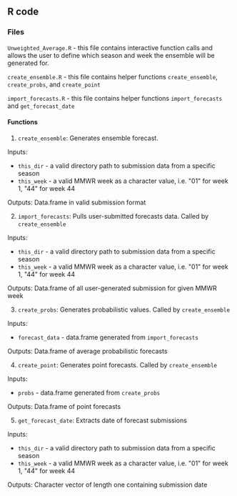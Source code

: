 ## R code  

### Files
`Unweighted_Average.R` - this file contains interactive function calls and allows the user to define which season and week the ensemble will be generated for.

`create_ensemble.R` - this file contains helper functions `create_ensemble`, `create_probs`, and `create_point`

`import_forecasts.R` - this file contains helper functions `import_forecasts` and `get_forecast_date`



#### Functions
1. `create_ensemble`: Generates ensemble forecast. 

  Inputs: 
  - `this_dir` - a valid directory path to submission data from a specific season
  - `this_week` - a valid MMWR week as a character value, i.e. "01" for week 1, "44" for week 44

  Outputs:
  Data.frame in valid submission format


2. `import_forecasts`: Pulls user-submitted forecasts data. Called by `create_ensemble`

  Inputs:
  - `this_dir` - a valid directory path to submission data from a specific season
  - `this_week` - a valid MMWR week as a character value, i.e. "01" for week 1, "44" for week 44

  Outputs:
  Data.frame of all user-generated submission for given MMWR week


3. `create_probs`: Generates probabilistic values. Called by `create_ensemble`

  Inputs: 
  - `forecast_data` - data.frame generated from `import_forecasts`

  Outputs:
  Data.frame of average probabilistic forecasts


4. `create_point`: Generates point forecasts. Called by `create_ensemble`

  Inputs:
  - `probs` - data.frame generated from `create_probs`

  Outputs:
  Data.frame of point forecasts


5. `get_forecast_date`: Extracts date of forecast submissions

  Inputs: 
  - `this_dir` - a valid directory path to submission data from a specific season
  - `this_week` - a valid MMWR week as a character value, i.e. "01" for week 1, "44" for week 44

  Outputs:
  Character vector of length one containing submission date
